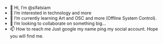 - 👋 Hi, I’m @sifatsiam
- 👀 I’m interested in technology and more
- 🌱 I’m currently learning Art and OSC and more (Offline System Control).
- 💞️ I’m looking to collaborate on something big...
- 📫 How to reach me Just google my name ping my social account. Hope you will find me.

<!---
sifatsiam/sifatsiam is a ✨ special ✨ repository because its `README.md` (this file) appears on your GitHub profile.
You can click the Preview link to take a look at your changes.
--->
